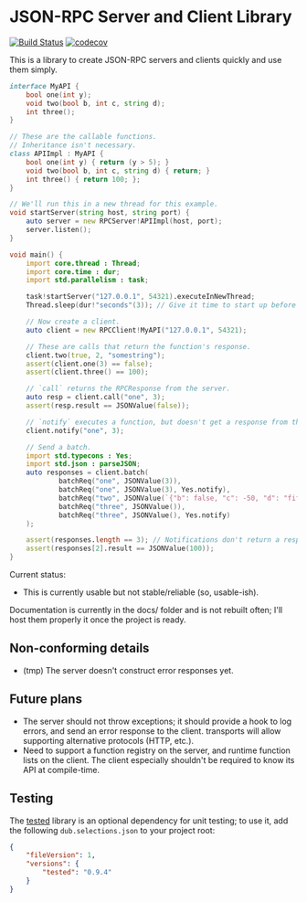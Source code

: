 # JSON-RPC Server and Client Library

[![Build Status](https://travis-ci.org/rjframe/json-rpc.svg?branch=master)](https://travis-ci.org/rjframe/json-rpc) [![codecov](https://codecov.io/gh/rjframe/json-rpc/branch/master/graph/badge.svg)](https://codecov.io/gh/rjframe/json-rpc)

This is a library to create JSON-RPC servers and clients quickly and use them
simply.

```d
interface MyAPI {
    bool one(int y);
    void two(bool b, int c, string d);
    int three();
}

// These are the callable functions.
// Inheritance isn't necessary.
class APIImpl : MyAPI {
    bool one(int y) { return (y > 5); }
    void two(bool b, int c, string d) { return; }
    int three() { return 100; };
}

// We'll run this in a new thread for this example.
void startServer(string host, string port) {
    auto server = new RPCServer!APIImpl(host, port);
    server.listen();
}

void main() {
    import core.thread : Thread;
    import core.time : dur;
    import std.parallelism : task;

    task!startServer("127.0.0.1", 54321).executeInNewThread;
    Thread.sleep(dur!"seconds"(3)); // Give it time to start up before connecting.

    // Now create a client.
    auto client = new RPCClient!MyAPI("127.0.0.1", 54321);

    // These are calls that return the function's response.
    client.two(true, 2, "somestring");
    assert(client.one(3) == false);
    assert(client.three() == 100);

    // `call` returns the RPCResponse from the server.
    auto resp = client.call("one", 3);
    assert(resp.result == JSONValue(false));

    // `notify` executes a function, but doesn't get a response from the server.
    client.notify("one", 3);

    // Send a batch.
    import std.typecons : Yes;
    import std.json : parseJSON;
    auto responses = client.batch(
            batchReq("one", JSONValue(3)),
            batchReq("one", JSONValue(3), Yes.notify),
            batchReq("two", JSONValue(`{"b": false, "c": -50, "d": "fifty"}`.parseJSON)),
            batchReq("three", JSONValue()),
            batchReq("three", JSONValue(), Yes.notify)
    );

    assert(responses.length == 3); // Notifications don't return a response.
    assert(responses[2].result == JSONValue(100));
}
```

Current status:

* This is currently usable but not stable/reliable (so, usable-ish).

Documentation is currently in the docs/ folder and is not rebuilt often; I'll
host them properly it once the project is ready.

## Non-conforming details

* (tmp) The server doesn't construct error responses yet.

## Future plans

* The server should not throw exceptions; it should provide a hook to log errors,
  and send an error response to the client.
  transports will allow supporting alternative protocols (HTTP, etc.).
* Need to support a function registry on the server, and runtime function lists
  on the client. The client especially shouldn't be required to know its API at
  compile-time.

## Testing

The [tested](http://code.dlang.org/packages/tested) library is an optional
dependency for unit testing; to use it, add the following `dub.selections.json`
to your project root:

```json
{
    "fileVersion": 1,
    "versions": {
        "tested": "0.9.4"
    }
}
```
